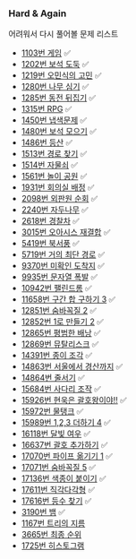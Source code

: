 ### Hard & Again

어려워서 다시 풀어볼 문제 리스트

- [1103번 게임](https://www.acmicpc.net/problem/1103) ✅
- [1202번 보석 도둑](https://www.acmicpc.net/problem/1202) ✅
- [1219번 오민식의 고민](https://www.acmicpc.net/problem/1219) ✅
- [1280번 나무 심기](https://www.acmicpc.net/problem/1280) ✅
- [1285번 동전 뒤집기](https://www.acmicpc.net/problem/1285) ✅
- [1315번 RPG](https://www.acmicpc.net/problem/1315) ✅
- [1450번 냅색문제](https://www.acmicpc.net/problem/1450) ✅
- [1480번 보석 모으기](https://www.acmicpc.net/problem/1480) ✅
- [1486번 등산](https://www.acmicpc.net/problem/1486) ✅
- [1513번 경로 찾기](https://www.acmicpc.net/problem/1513) ✅
- [1514번 자물쇠](https://www.acmicpc.net/problem/1514) ✅
- [1561번 놀이 공원](https://www.acmicpc.net/problem/1561) ✅
- [1931번 회의실 배정](https://www.acmicpc.net/problem/1931) ✅
- [2098번 외판원 순회](https://www.acmicpc.net/problem/2098) ✅
- [2240번 자두나무](https://www.acmicpc.net/problem/2240) ✅
- [2618번 경찰차](https://www.acmicpc.net/problem/2618) ✅
- [3015번 오아시스 재결합](https://www.acmicpc.net/problem/3015) ✅
- [5419번 북서풍](https://www.acmicpc.net/problem/5419) ✅
- [5719번 거의 최단 경로](https://www.acmicpc.net/problem/5719) ✅
- [9370번 미확인 도착지](https://www.acmicpc.net/problem/9370) ✅
- [9935번 문자열 폭발](https://www.acmicpc.net/problem/9935) ✅
- [10942번 팰린드롬](https://www.acmicpc.net/problem/10942) ✅
- [11658번 구간 합 구하기 3](https://www.acmicpc.net/problem/11658) ✅
- [12851번 숨바꼭질 2](https://www.acmicpc.net/problem/12851) ✅
- [12852번 1로 만들기 2](https://www.acmicpc.net/problem/12852) ✅
- [12865번 평범한 배낭](https://www.acmicpc.net/problem/12865) ✅
- [12869번 뮤탈리스크](https://www.acmicpc.net/problem/12869) ✅
- [14391번 종이 조각](https://www.acmicpc.net/problem/14391) ✅
- [14863번 서울에서 경산까지](https://www.acmicpc.net/problem/14863) ✅
- [14864번 줄서기](https://www.acmicpc.net/problem/14864) ✅
- [15684번 사다리 조작](https://www.acmicpc.net/problem/15684) ✅
- [15926번 현욱은 괄호왕이야!!](https://www.acmicpc.net/problem/15926) ✅
- [15972번 물탱크](https://www.acmicpc.net/problem/15972) ✅
- [15989번 1,2,3 더하기 4](https://www.acmicpc.net/problem/15989) ✅
- [16118번 달빛 여우](https://www.acmicpc.net/problem/16118) ✅
- [16637번 괄호 추가하기](https://www.acmicpc.net/problem/16637) ✅
- [17070번 파이프 옮기기 1](https://www.acmicpc.net/problem/17070) ✅
- [17071번 숨바꼭질 5](https://www.acmicpc.net/problem/17071) ✅
- [17136번 색종이 붙이기](https://www.acmicpc.net/problem/17136) ✅
- [17611번 직각다각형](https://www.acmicpc.net/problem/17611) ✅
- [17616번 등수 찾기](https://www.acmicpc.net/problem/17616) ✅
- [3190번 뱀](https://www.acmicpc.net/problem/3190) ✅
- [1167번 트리의 지름](https://www.acmicpc.net/problem/1167)
- [3665번 최종 순위](https://www.acmicpc.net/problem/3665)
- [1725번 히스토그램](https://www.acmicpc.net/problem/1725)
